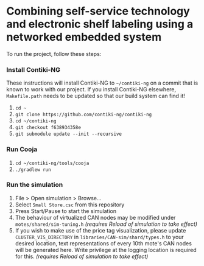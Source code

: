 # Combining self-service technology and electronic shelf labeling using a networked embedded system
To run the project, follow these steps:

### Install Contiki-NG
These instructions will install Contiki-NG to `~/contiki-ng` on a commit that is known to work with our project. If you install Contiki-NG elsewhere, `Makefile.path` needs to be updated so that our build system can find it!
1. `cd ~`
1. `git clone https://github.com/contiki-ng/contiki-ng`
1. `cd ~/contiki-ng`
1. `git checkout f638934358e`
1. `git submodule update --init --recursive`

### Run Cooja
1. `cd ~/contiki-ng/tools/cooja`
1. `./gradlew run`

### Run the simulation
1. File > Open simulation > Browse...
1. Select `Small Store.csc` from this repository
1. Press Start/Pause to start the simulation
1. The behaviour of virtualized CAN nodes may be modified under `motes/shared/sim-tuning.h` *(requires Reload of simulation to take effect)*
1. If you wish to make use of the price tag visualization, please update `CLUSTER_VIS_DIRECTORY` in `libraries/CAN-sim/shard/types.h` to your desired location, text representations of every 10th mote's CAN nodes will be generated here. Write privilege at the logging location is required for this. *(requires Reload of simulation to take effect)*
